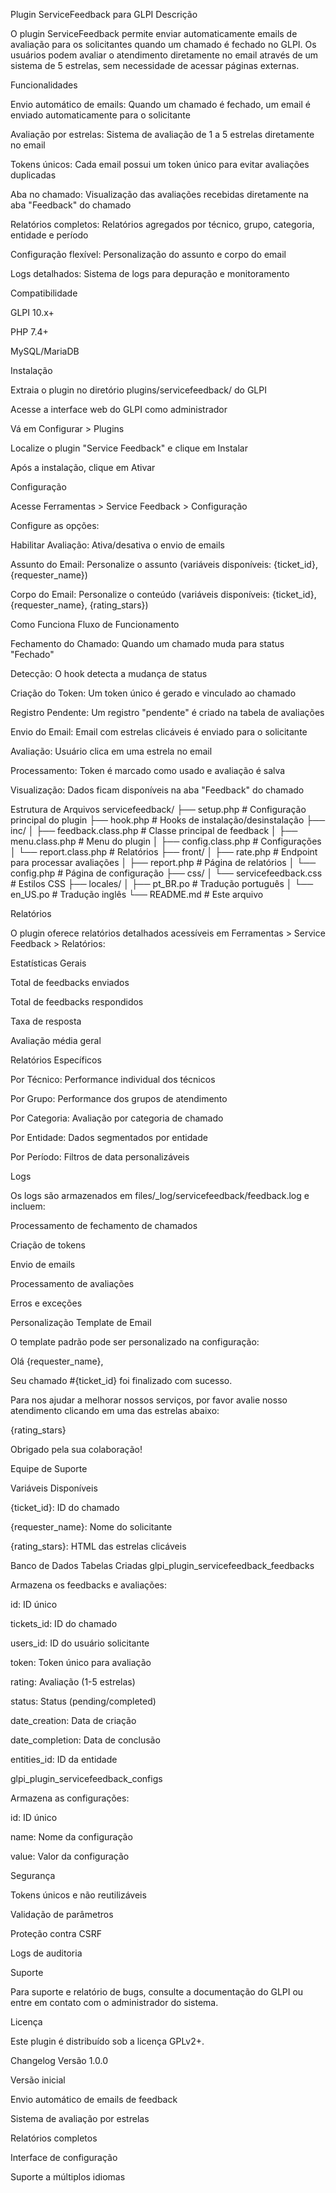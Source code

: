 Plugin ServiceFeedback para GLPI
Descrição

O plugin ServiceFeedback permite enviar automaticamente emails de avaliação para os solicitantes quando um chamado é fechado no GLPI. Os usuários podem avaliar o atendimento diretamente no email através de um sistema de 5 estrelas, sem necessidade de acessar páginas externas.

Funcionalidades

Envio automático de emails: Quando um chamado é fechado, um email é enviado automaticamente para o solicitante

Avaliação por estrelas: Sistema de avaliação de 1 a 5 estrelas diretamente no email

Tokens únicos: Cada email possui um token único para evitar avaliações duplicadas

Aba no chamado: Visualização das avaliações recebidas diretamente na aba "Feedback" do chamado

Relatórios completos: Relatórios agregados por técnico, grupo, categoria, entidade e período

Configuração flexível: Personalização do assunto e corpo do email

Logs detalhados: Sistema de logs para depuração e monitoramento

Compatibilidade

GLPI 10.x+

PHP 7.4+

MySQL/MariaDB

Instalação

Extraia o plugin no diretório plugins/servicefeedback/ do GLPI

Acesse a interface web do GLPI como administrador

Vá em Configurar > Plugins

Localize o plugin "Service Feedback" e clique em Instalar

Após a instalação, clique em Ativar

Configuração

Acesse Ferramentas > Service Feedback > Configuração

Configure as opções:

Habilitar Avaliação: Ativa/desativa o envio de emails

Assunto do Email: Personalize o assunto (variáveis disponíveis: {ticket_id}, {requester_name})

Corpo do Email: Personalize o conteúdo (variáveis disponíveis: {ticket_id}, {requester_name}, {rating_stars})

Como Funciona
Fluxo de Funcionamento

Fechamento do Chamado: Quando um chamado muda para status "Fechado"

Detecção: O hook detecta a mudança de status

Criação do Token: Um token único é gerado e vinculado ao chamado

Registro Pendente: Um registro "pendente" é criado na tabela de avaliações

Envio do Email: Email com estrelas clicáveis é enviado para o solicitante

Avaliação: Usuário clica em uma estrela no email

Processamento: Token é marcado como usado e avaliação é salva

Visualização: Dados ficam disponíveis na aba "Feedback" do chamado

Estrutura de Arquivos
servicefeedback/
├── setup.php                 # Configuração principal do plugin
├── hook.php                  # Hooks de instalação/desinstalação
├── inc/
│   ├── feedback.class.php    # Classe principal de feedback
│   ├── menu.class.php        # Menu do plugin
│   ├── config.class.php      # Configurações
│   └── report.class.php      # Relatórios
├── front/
│   ├── rate.php             # Endpoint para processar avaliações
│   ├── report.php           # Página de relatórios
│   └── config.php           # Página de configuração
├── css/
│   └── servicefeedback.css  # Estilos CSS
├── locales/
│   ├── pt_BR.po            # Tradução português
│   └── en_US.po            # Tradução inglês
└── README.md               # Este arquivo

Relatórios

O plugin oferece relatórios detalhados acessíveis em Ferramentas > Service Feedback > Relatórios:

Estatísticas Gerais

Total de feedbacks enviados

Total de feedbacks respondidos

Taxa de resposta

Avaliação média geral

Relatórios Específicos

Por Técnico: Performance individual dos técnicos

Por Grupo: Performance dos grupos de atendimento

Por Categoria: Avaliação por categoria de chamado

Por Entidade: Dados segmentados por entidade

Por Período: Filtros de data personalizáveis

Logs

Os logs são armazenados em files/_log/servicefeedback/feedback.log e incluem:

Processamento de fechamento de chamados

Criação de tokens

Envio de emails

Processamento de avaliações

Erros e exceções

Personalização
Template de Email

O template padrão pode ser personalizado na configuração:

Olá {requester_name},

Seu chamado #{ticket_id} foi finalizado com sucesso.

Para nos ajudar a melhorar nossos serviços, por favor avalie nosso atendimento clicando em uma das estrelas abaixo:

{rating_stars}

Obrigado pela sua colaboração!

Equipe de Suporte

Variáveis Disponíveis

{ticket_id}: ID do chamado

{requester_name}: Nome do solicitante

{rating_stars}: HTML das estrelas clicáveis

Banco de Dados
Tabelas Criadas
glpi_plugin_servicefeedback_feedbacks

Armazena os feedbacks e avaliações:

id: ID único

tickets_id: ID do chamado

users_id: ID do usuário solicitante

token: Token único para avaliação

rating: Avaliação (1-5 estrelas)

status: Status (pending/completed)

date_creation: Data de criação

date_completion: Data de conclusão

entities_id: ID da entidade

glpi_plugin_servicefeedback_configs

Armazena as configurações:

id: ID único

name: Nome da configuração

value: Valor da configuração

Segurança

Tokens únicos e não reutilizáveis

Validação de parâmetros

Proteção contra CSRF

Logs de auditoria

Suporte

Para suporte e relatório de bugs, consulte a documentação do GLPI ou entre em contato com o administrador do sistema.

Licença

Este plugin é distribuído sob a licença GPLv2+.

Changelog
Versão 1.0.0

Versão inicial

Envio automático de emails de feedback

Sistema de avaliação por estrelas

Relatórios completos

Interface de configuração

Suporte a múltiplos idiomas